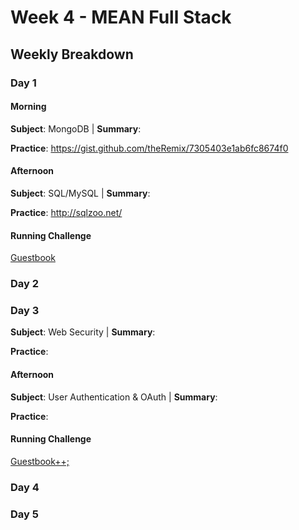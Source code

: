 # Week 4 - MEAN Full Stack

## Weekly Breakdown
### Day 1

#### Morning
**Subject**: MongoDB | **Summary**:

**Practice**: https://gist.github.com/theRemix/7305403e1ab6fc8674f0

#### Afternoon
**Subject**: SQL/MySQL | **Summary**:

**Practice**: http://sqlzoo.net/

#### Running Challenge
[Guestbook](https://github.com/CodeRGV/boot/blob/master/Fall-2016/Week-4/Guestbook.md)

### Day 2

### Day 3
**Subject**: Web Security | **Summary**:

**Practice**:

#### Afternoon
**Subject**: User Authentication & OAuth | **Summary**:

**Practice**:

#### Running Challenge
[Guestbook++;]()

### Day 4

### Day 5
